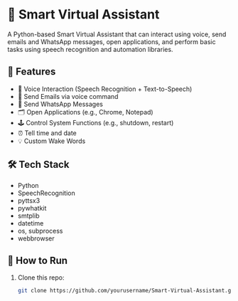 # 🤖 Smart Virtual Assistant

A Python-based Smart Virtual Assistant that can interact using voice, send emails and WhatsApp messages, open applications, and perform basic tasks using speech recognition and automation libraries.

## 🔧 Features

- 🎤 Voice Interaction (Speech Recognition + Text-to-Speech)
- 📧 Send Emails via voice command
- 💬 Send WhatsApp Messages
- 🗂 Open Applications (e.g., Chrome, Notepad)
- 🕹 Control System Functions (e.g., shutdown, restart)
- ⏰ Tell time and date
- 💡 Custom Wake Words

## 🛠 Tech Stack

- Python
- SpeechRecognition
- pyttsx3
- pywhatkit
- smtplib
- datetime
- os, subprocess
- webbrowser

## 🚀 How to Run

1. Clone this repo:
   ```bash
   git clone https://github.com/yourusername/Smart-Virtual-Assistant.git
